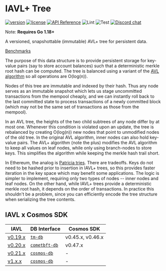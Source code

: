 # IAVL+ Tree

[![version](https://img.shields.io/github/tag/cosmos/iavl.svg)](https://github.com/cosmos/iavl/releases/latest)
[![license](https://img.shields.io/github/license/cosmos/iavl.svg)](https://github.com/cosmos/iavl/blob/master/LICENSE)
[![API Reference](https://camo.githubusercontent.com/915b7be44ada53c290eb157634330494ebe3e30a/68747470733a2f2f676f646f632e6f72672f6769746875622e636f6d2f676f6c616e672f6764646f3f7374617475732e737667)](https://pkg.go.dev/github.com/cosmos/iavl)
![Lint](https://github.com/cosmos/iavl/workflows/Lint/badge.svg?branch=master)
![Test](https://github.com/cosmos/iavl/workflows/Test/badge.svg?branch=master)
[![Discord chat](https://img.shields.io/discord/669268347736686612.svg)](https://discord.gg/cosmosnetwork)

Note: **Requires Go 1.18+**

A versioned, snapshottable (immutable) AVL+ tree for persistent data.

[Benchmarks](https://dashboard.bencher.orijtech.com/graphs?repo=https%3A%2F%2Fgithub.com%2Fcosmos%2Fiavl.git)

The purpose of this data structure is to provide persistent storage for key-value pairs (say to store account balances) such that a deterministic merkle root hash can be computed. The tree is balanced using a variant of the [AVL algorithm](http://en.wikipedia.org/wiki/AVL_tree) so all operations are O(log(n)).

Nodes of this tree are immutable and indexed by their hash. Thus any node serves as an immutable snapshot which lets us stage uncommitted transactions from the mempool cheaply, and we can instantly roll back to the last committed state to process transactions of a newly committed block (which may not be the same set of transactions as those from the mempool).

In an AVL tree, the heights of the two child subtrees of any node differ by at most one. Whenever this condition is violated upon an update, the tree is rebalanced by creating O(log(n)) new nodes that point to unmodified nodes of the old tree. In the original AVL algorithm, inner nodes can also hold key-value pairs. The AVL+ algorithm (note the plus) modifies the AVL algorithm to keep all values on leaf nodes, while only using branch-nodes to store keys. This simplifies the algorithm while keeping the merkle hash trail short.

In Ethereum, the analog is [Patricia tries](http://en.wikipedia.org/wiki/Radix_tree). There are tradeoffs. Keys do not need to be hashed prior to insertion in IAVL+ trees, so this provides faster iteration in the key space which may benefit some applications. The logic is simpler to implement, requiring only two types of nodes -- inner nodes and leaf nodes. On the other hand, while IAVL+ trees provide a deterministic merkle root hash, it depends on the order of transactions. In practice this shouldn't be a problem, since you can efficiently encode the tree structure when serializing the tree contents.

## IAVL x Cosmos SDK

| IAVL                                                           | DB Interface                                             | Cosmos SDK       |
| -------------------------------------------------------------- | -------------------------------------------------------- | ---------------- |
| [v0.19.x](https://github.com/cosmos/iavl/tree/release/v0.19.x) | [`tm-db`](https://github.com/tendermint/tm-db)           | v0.45.x, v0.46.x |
| [v0.20.x](https://github.com/cosmos/iavl/tree/release/v0.20.x) | [`cometbft-db`](https://github.com/cometbft/cometbft-db) | v0.47.x          |
| [v0.21.x](https://github.com/cosmos/iavl/tree/release/v0.21.x) | [`cosmos-db`](https://github.com/cosmos/cosmos-db)       | -                |
| [v1.x.x](https://github.com/cosmos/iavl/tree/release/v1.x.x)   | [`cosmos-db`](https://github.com/cosmos/cosmos-db)       | -                |
